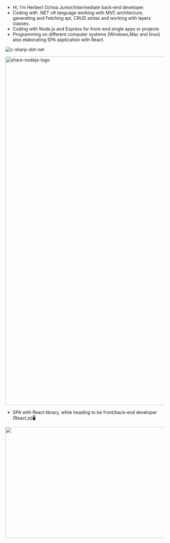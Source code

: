 -  Hi, I’m Herbert Ochoa Junior/intermediate back-end developer.
-  Coding with .NET c# language working with MVC architecture, generating and Fetching api, CRUD sintax and working with layers classes.
-  Coding with Node.js and Express for front-end single apps or projects
-  Programming on different computer systems (Windows,Mac and linux) also elaborating SPA application with React.   
  
![c-sharp-dot-net](https://user-images.githubusercontent.com/30585588/210034490-c5f94f4e-ac5c-483b-8fb8-970e75dd0259.png)

<img heigth="350" width="1100" alt="share-nodejs-logo" src="https://github.com/Herbert-sv/Herbert-sv/assets/30585588/dc454aaa-c2af-40c7-a1dc-47be62cdf00f">

 - SPA with React library, while heading to be front/back-end developer (React.js)🖥️
 
<img height="350" width="1100" src="https://github.com/Herbert-sv/Herbert-sv/assets/30585588/b9936fc1-0b6e-4f49-9d3b-0a69c4298f08">

